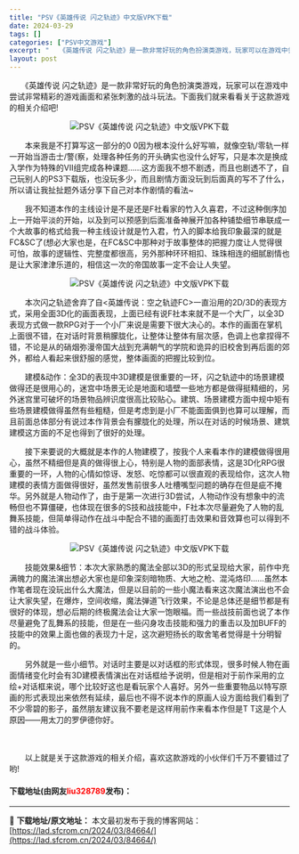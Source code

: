 ```yaml
---
title: "PSV《英雄传说 闪之轨迹》中文版VPK下载"
date: 2024-03-29
tags: []
categories: ["PSV中文游戏"]
excerpt: "　　《英雄传说 闪之轨迹》是一款非常好玩的角色扮演类游戏，玩家可以在游戏中尝试非常精彩的游戏画面和紧张刺激的战斗玩法。下面我们就来看看关于这款游戏的相关介绍吧! 　　本来我是不打算写这一部分的0 0因为根本没什么好写嘛，就像空轨/零轨一样一开始当游击士/警(察，处理各种任务的开头确实也没什么好写，只&hellip;"
layout: post
---
```


 <p>　　《英雄传说 闪之轨迹》是一款非常好玩的角色扮演类游戏，玩家可以在游戏中尝试非常精彩的游戏画面和紧张刺激的战斗玩法。下面我们就来看看关于这款游戏的相关介绍吧!</p> <p align="center"><img align="" border="0" src="https://lad.sfcrom.cn/wp-content/uploads/2024/03/20240329_66065eb2ea603.webp" alt="PSV《英雄传说 闪之轨迹》中文版VPK下载" /></p> <p>　　本来我是不打算写这一部分的0 0因为根本没什么好写嘛，就像空轨/零轨一样一开始当游击士/警(察，处理各种任务的开头确实也没什么好写，只是本次是换成入学作为特殊的VII组完成各种课题&hellip;&hellip;这方面我不想不剧透，而且也剧透不了，自己玩别人的PS3下载版，也没玩多少，而且剧情方面没玩到后面真的写不了什么，所以请让我扯扯题外话分享下自己对本作剧情的看法~</p> <p>　　我不知道本作的主线设计是不是还是F社看家的竹入久喜君，不过这种倒序加上一开始平淡的开始，以及到可以预感到后面准备神展开加各种铺垫细节串联成一个大故事的格式给我一种主线设计就是竹入君，竹入的脚本给我印象最深的就是FC&amp;SC了(想必大家也是，在FC&amp;SC中那种对于故事整体的把握力度让人觉得很可怕，故事的逻辑性、完整度都很高，另外那种环环相扣、珠珠相连的细腻剧情也是让大家津津乐道的，相信这一次的帝国故事一定不会让人失望。</p> <p align="center"><img align="" border="0" src="https://lad.sfcrom.cn/wp-content/uploads/2024/03/20240329_66065eb34642a.webp" alt="PSV《英雄传说 闪之轨迹》中文版VPK下载" /></p> <p>　　本次闪之轨迹舍弃了自&lt;英雄传说：空之轨迹FC&gt;一直沿用的2D/3D的表现方式，采用全面3D化的画面表现，上面已经有说F社本来就不是一个大厂，以全3D表现方式做一款RPG对于一个小厂来说是需要下很大决心的。本作的画面在掌机上面很不错，在对话时背景稍朦胧化，让整体让整体有层次感，色调上也拿捏得不错，不论是从的硝烟弥漫帝国大战到充满朝气的学院和诡异的旧校舍到再后面的郊外，都给人看起来很舒服的感觉，整体画面的把握比较到位。</p> <p>　　建模&amp;动作：全3D的表现中3D建模是很重要的一环，闪之轨迹中的场景建模做得还是很用心的，迷宫中场景无论是地面和墙壁一些地方都是做得挺精细的，另外迷宫里可破坏的场景物品辨识度很高比较贴心。建筑、场景建模方面中规中矩有些场景建模做得虽然有些粗糙，但是考虑到是小厂不能面面俱到也算可以理解，而且前面总体部分有说过本作背景会有朦胧化的处理，所以在对话的时候场景、建筑建模这方面的不足也得到了很好的处理。</p> <p>　　接下来要说的大概就是本作的人物建模了，按我个人来看本作的建模做得很用心，虽然不精细但是真的做得很上心，特别是人物的面部表情，这是3D化RPG很重要的一环，人物的心情如惊讶、发怒、吃惊都可以很直观的表现给你，这次人物建模的表情方面做得很好，虽然发售前很多人吐槽嘴型问题的确存在但是疵不掩华。另外就是人物动作了，由于是第一次进行3D尝试，人物动作没有想象中的流畅但也不算僵硬，也体现在很多的S技和战技能中，F社本次尽量避免了人物的乱舞系技能，但简单得动作在战斗中配合不错的画面打击效果和音效算也可以得到不错的战斗体验。</p> <p align="center"><img align="" border="0" src="https://lad.sfcrom.cn/wp-content/uploads/2024/03/20240329_66065eb3a164d.webp" alt="PSV《英雄传说 闪之轨迹》中文版VPK下载" /></p> <p>　　技能效果&amp;细节：本次大家熟悉的魔法全部以3D的形式呈现给大家，前作中充满魄力的魔法演出想必大家也是印象深刻暗物质、大地之枪、混沌烙印&hellip;&hellip;虽然本作笔者现在没玩出什么大魔法，但是以目前的一些小魔法看来这次魔法演出也不会让大家失望，在爆炸，空间收缩，魔法弹道飞行效果，不论是总体还是细节都是有很好的体现，想必后期的终极魔法会让大家一饱眼福。而一些战技前面也说了本作尽量避免了乱舞系的技能，但是在一些闪身攻击技能和强力的重击以及加BUFF的技能中的效果上面也做的表现力十足，这次避短扬长的取舍笔者觉得是十分明智的。</p> <p>　　另外就是一些小细节。对话时主要是以对话框的形式体现，很多时候人物在画面情绪变化时会有3D建模表情演出在对话框给予说明，但是相对于前作采用的立绘+对话框来说，哪个比较好这也是看玩家个人喜好。另外一些重要物品以特写原画的形式表现出来依然有延续，最后也不得不说本作的原画人设方面给我们看到了不少零碧的影子，虽然朋友建议我不要老是这样用前作来看本作但是T T这是个人原因&mdash;&mdash;用太刀的罗伊德你好。</p> <p><strong>　</strong></p> <p>　　以上就是关于这款游戏的相关介绍，喜欢这款游戏的小伙伴们千万不要错过了哟!</p> <p><h4>下载地址(由网友<font color="red">liu328789</font>发布)：</h4></p> 

---
📖 **下载地址/原文地址：** 本文最初发布于我的博客网站：[https://lad.sfcrom.cn/2024/03/84664/](https://lad.sfcrom.cn/2024/03/84664/)
